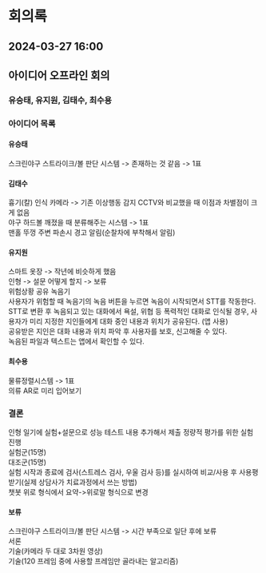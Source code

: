 # 회의록
## 2024-03-27 16:00
## 아이디어 오프라인 회의
### 유승태, 유지원, 김태수, 최수용

### 아이디어 목록
#### 유승태
스크린야구 스트라이크/볼 판단 시스템 -> 존재하는 것 같음 -> 1표   

#### 김태수
흉기(칼) 인식 카메라 -> 기존 이상행동 감지 CCTV와 비교했을 때 이점과 차별점이 크게 없음   
야구 하드볼 깨졌을 때 분류해주는 시스템 -> 1표   
맨홀 뚜껑 주변 파손시 경고 알림(순찰차에 부착해서 알림)   

#### 유지원
스마트 옷장 -> 작년에 비슷하게 했음   
인형 -> 설문 어떻게 할지 -> 보류   
위험상황 공유 녹음기   
사용자가 위험할 때 녹음기의 녹음 버튼을 누르면 녹음이 시작되면서 STT를 작동한다.   
STT로 변환 후 녹음되고 있는 대화에서 욕설, 위협 등 폭력적인 대화로 인식될 경우, 사용자가 미리 지정한 지인들에게 대화 중인 내용과 위치가 공유된다. (앱 사용)   
공유받은 지인은 대화 내용과 위치 파악 후 사용자를 보호, 신고해줄 수 있다.   
녹음된 파일과 텍스트는 앱에서 확인할 수 있다.   

#### 최수용
물류정렬시스템 -> 1표      
의류 AR로 미리 입어보기   

### 결론
인형 일기에 실험+설문으로 성능 테스트 내용 추가해서 제출
정량적 평가를 위한 실험 진행   
실험군(15명)   
대조군(15명)   
실험 시작과 종료에 검사(스트레스 검사, 우울 검사 등)를 실시하여 비교/사용 후 사용평 받기(실제 상담사가 치료과정에서 쓰는 방법)   
챗봇 위로 형식에서 요약->위로말 형식으로 변경   
#### 보류    
스크린야구 스트라이크/볼 판단 시스템 -> 시간 부족으로 일단 후에 보류   
서론    
기술(카메라 두 대로 3차원 영상)    
기술(120 프레임 중에 사용할 프레임만 골라내는 알고리즘)    

